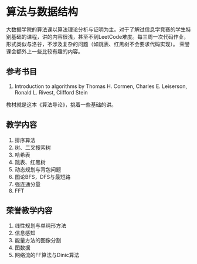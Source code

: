 # 算法与数据结构

大数据学院的算法课以算法理论分析与证明为主。对于了解过信息学竞赛的学生特别基础的课程，讲的内容很浅，甚至不到LeetCode难度。每三周一次代码作业，形式类似与洛谷，不涉及复杂的问题（如跳表、红黑树不会要求代码实现）。
荣誉课会额外上一些比较有趣的内容。

## 参考书目
1. Introduction to algorithms by Thomas H. Cormen, Charles E. Leiserson, Ronald L. Rivest, Clifford Stein

教材就是这本《算法导论》，挑着一些基础的讲。

## 教学内容
1. 排序算法
2. 树、二叉搜索树
3. 哈希表
4. 跳表、红黑树
5. 动态规划与背包问题
6. 图论BFS，DFS与最短路
7. 强连通分量
8. FFT


## 荣誉教学内容
1. 线性规划与单纯形方法
2. 信息感知
3. 能量方法的图像分割
4. 图数据
5. 网络流的FF算法与Dinic算法

